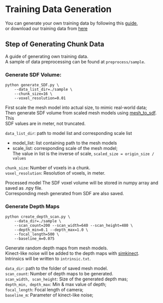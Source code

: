 # Training Data Generation

You can generate your own training data by following this [guide](),  
or download our training data from [here](link_to_chunk_h5)



## Step of Generating Chunk Data

A guide of generating own training data.  
A sample of data preprocessing can be found at `preprocess/sample`.

### Generate SDF Volume:  

```
python generate_SDF.py \
    --data_list_dir=./sample \
    --chunk_size=16 \
    --voxel_resolution=0.01
```

First scale the mesh model into actual size, to mimic real-world data;   
Then generate SDF volume from scaled mesh models using [mesh_to_sdf](https://github.com/marian42/mesh_to_sdf). This  
SDF values are in meter, not truncated.  

`data_list_dir`: path to model list and corresponding scale list  
- model_list: list containing path to the mesh models  
- scale_list: corresponding scale of the mesh model;  
The value in list is the inverse of scale, `scaled_size = origin_size / values`   

`chunk_size`: Number of voxels in a chunk.  
`voxel_resolution`: Resolution of voxels, in meter.

Processed model
The SDF voxel volume will be stored in numpy array and saved as .npy file.  
Corresponding mesh generated from SDF are also saved.

### Generate Depth Maps

```
python create_depth_scan.py \
    --data_dir=./sample \
    --scan_count=200 --scan_width=640 --scan_height=480 \
    --depth_min=0.1 --depth_max=1.0 \
    --focal_length=500 \
    --baseline_m=0.075
```

Generate random depth maps from mesh models.  
Kinect-like noise will be added to the depth maps with [simkinect](https://github.com/ankurhanda/simkinect).  
Intrinsics will be written to `intrinsic.txt`.

`data_dir`: path to the folder of saved mesh model.  
`scan_count`: Number of depth maps to be generated.  
`scan_width, scan_height`: Size of the generated depth mas;  
`depth_min, depth_max`: Min & max value of depth;  
`focal_length`: Focal length of camera;  
`baseline_m`: Parameter of kinect-like noise;  


